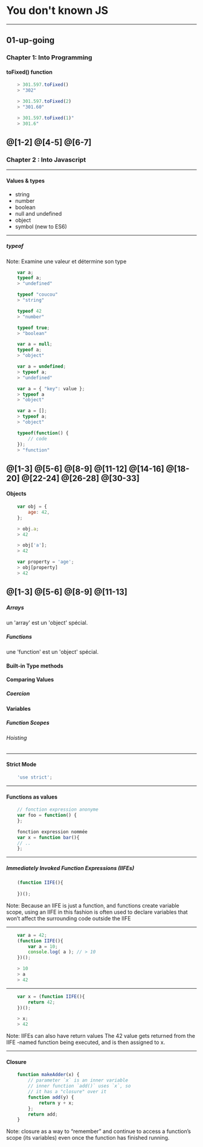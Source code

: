 # You don't known JS

---

## 01-up-going

### Chapter 1: Into Programming

#### toFixed() function

```js
    > 301.597.toFixed()
    > "302"

    > 301.597.toFixed(2)
    > "301.60"

    > 301.597.toFixed(1)"
    > 301.6"
```
@[1-2]
@[4-5]
@[6-7]
---
### Chapter 2 : Into Javascript
---
#### Values & types

* string
* number
* boolean
* null and undefined
* object
* symbol (new to ES6)

---

##### typeof

Note:
Examine une valeur et détermine son type

```js
    var a;
    typeof a;
    > "undefined"

    typeof "coucou"
    > "string"

    typeof 42
    > "number"

    typeof true;
    > "boolean"

    var a = null;
    typeof a;
    > "object"

    var a = undefined;
    > typeof a;
    > "undefined"

    var a = { "key": value };
    > typeof a
    > "object"

    var a = [];
    > typeof a;
    > "object"

    typeof(function() {        
        // code
    });
    > "function"
```
@[1-3]
@[5-6]
@[8-9]
@[11-12]
@[14-16]
@[18-20]
@[22-24]
@[26-28]
@[30-33]
---
#### Objects

```js
    var obj = {
        age: 42,
    };

    > obj.a;
    > 42

    > obj['a'];
    > 42

    var property = 'age';
    > obj[property]
    > 42
```
@[1-3]
@[5-6]
@[8-9]
@[11-13]
---
##### Arrays

un 'array' est un 'object' spécial.

##### Functions

une 'function' est un 'object' spécial.

#### Built-in Type methods

#### Comparing Values

##### Coercion

#### Variables

##### Function Scopes

###### Hoisting
---
#### Strict Mode

```js
    'use strict';
```
---
#### Functions as values

```js
    // fonction expression anonyme
    var foo = function() {
    };

    fonction expression nommée
    var x = function bar(){
    // ..
    };
```
---
##### Immediately Invoked Function Expressions (IIFEs)

```js
    (function IIFE(){
        
    })();
```

Note:
Because an IIFE is just a function, and functions create variable scope, 
using an IIFE in this fashion is often used to declare variables that won’t affect the surrounding code outside the IIFE

---
```js
    var a = 42;
    (function IIFE(){
        var a = 10;
        console.log( a ); // > 10
    })();

    > 10
    > a
    > 42
```
---
```js
    var x = (function IIFE(){
        return 42;
    })();

    > x; 
    > 42
```

Note:
IIFEs can also have return values
The 42 value gets returned from the IIFE -named function being executed, and is then assigned to x.

---
#### Closure

```js
    function makeAdder(x) {
        // parameter `x` is an inner variable
        // inner function `add()` uses `x`, so
        // it has a "closure" over it
        function add(y) {
            return y + x;
        };
        return add;
    }
```
Note:
closure as a way to “remember” and continue to
access a function’s scope (its variables) even once the function has finished running.